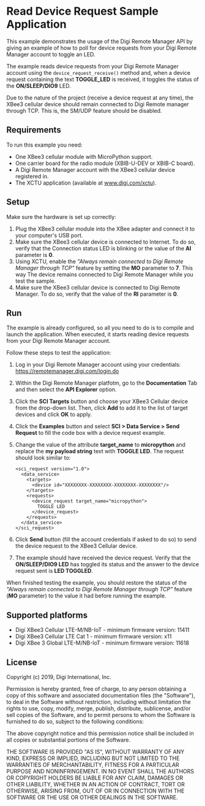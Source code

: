 Read Device Request Sample Application
======================================

This example demonstrates the usage of the Digi Remote Manager API by giving
an example of how to poll for device requests from your Digi Remote Manager
account to toggle an LED.

The example reads device requests from your Digi Remote Manager account using
the `device_request_receive()` method and, when a device request containing the
text **TOGGLE_LED** is received, it toggles the status of the
**ON/SLEEP/DIO9** LED.

Due to the nature of the project (receive a device request at any time), the
XBee3 cellular device should remain connected to Digi Remote manager through
TCP. This is, the SM/UDP feature should be disabled.

Requirements
------------

To run this example you need:

* One XBee3 cellular module with MicroPython support.
* One carrier board for the radio module (XBIB-U-DEV or XBIB-C board).
* A Digi Remote Manager account with the XBee3 cellular device registered in.
* The XCTU application (available at www.digi.com/xctu).

Setup
-----

Make sure the hardware is set up correctly:

1. Plug the XBee3 cellular module into the XBee adapter and connect it to your
   computer's USB port.
2. Make sure the XBee3 cellular device is connected to Internet. To do so,
   verify that the Connection status LED is blinking or the value of the
   **AI** parameter is **0**.
3. Using XCTU, enable the *"Always remain connected to Digi Remote Manager
   through TCP"* feature by setting the **MO** parameter to **7**. This way The
   device remains connected to Digi Remote Manager while you test the sample.
4. Make sure the XBee3 cellular device is connected to Digi Remote Manager. To
   do so, verify that the value of the **RI** parameter is **0**.

Run
---

The example is already configured, so all you need to do is to compile and
launch the application. When executed, it starts reading device requests from
your Digi Remote Manager account.

Follow these steps to test the application:

1. Log in your Digi Remote Manager account using your credentials:
   https://remotemanager.digi.com/login.do
2. Within the Digi Remote Manager platfotm, go to the **Documentation** Tab
   and then select the **API Explorer** option.
3. Click the **SCI Targets** button and choose your XBee3 Cellular device from
   the drop-down list. Then, click **Add** to add it to the list of target
   devices and click **OK** to apply.
4. Click the **Examples** button and select **SCI > Data Service >
   Send Request** to fill the code box with a device request example.
5. Change the value of the attribute **target_name** to **micropython** and
   replace the **my payload string** text with **TOGGLE LED**. The request
   should look similar to:

       <sci_request version="1.0">
         <data_service>
           <targets>
             <device id="XXXXXXXX-XXXXXXXX-XXXXXXXX-XXXXXXXX"/>
           </targets>
           <requests>
             <device_request target_name="micropython">
               TOGGLE LED
             </device_request>
           </requests>
         </data_service>
       </sci_request>

6. Click **Send** button (fill the account credentials if asked to do so) to
   send the device request to the XBee3 Cellular device.
7. The example should have received the device request. Verify that the
   **ON/SLEEP/DIO9 LED** has toggled its status and the answer to the device
   request sent is **LED TOGGLED**.

When finished testing the example, you should restore the status of the
*"Always remain connected to Digi Remote Manager through TCP"* feature (**MO**
parameter) to the value it had before running the example.

Supported platforms
-------------------

* Digi XBee3 Cellular LTE-M/NB-IoT - minimum firmware version: 11411
* Digi XBee3 Cellular LTE Cat 1 - minimum firmware version: x11
* Digi XBee 3 Global LTE-M/NB-IoT - minimum firmware version: 11618

License
-------

Copyright (c) 2019, Digi International, Inc.

Permission is hereby granted, free of charge, to any person obtaining a copy
of this software and associated documentation files (the "Software"), to deal
in the Software without restriction, including without limitation the rights
to use, copy, modify, merge, publish, distribute, sublicense, and/or sell
copies of the Software, and to permit persons to whom the Software is
furnished to do so, subject to the following conditions:

The above copyright notice and this permission notice shall be included in all
copies or substantial portions of the Software.

THE SOFTWARE IS PROVIDED "AS IS", WITHOUT WARRANTY OF ANY KIND, EXPRESS OR
IMPLIED, INCLUDING BUT NOT LIMITED TO THE WARRANTIES OF MERCHANTABILITY,
FITNESS FOR A PARTICULAR PURPOSE AND NONINFRINGEMENT. IN NO EVENT SHALL THE
AUTHORS OR COPYRIGHT HOLDERS BE LIABLE FOR ANY CLAIM, DAMAGES OR OTHER
LIABILITY, WHETHER IN AN ACTION OF CONTRACT, TORT OR OTHERWISE, ARISING FROM,
OUT OF OR IN CONNECTION WITH THE SOFTWARE OR THE USE OR OTHER DEALINGS IN THE
SOFTWARE.